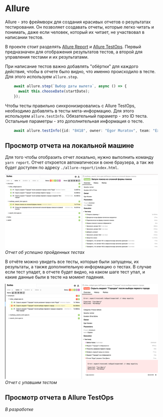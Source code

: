 # Allure

Allure - это фреймворк для создания красивых отчетов о результатах тестирования. Он позволяет создавать отчеты, которые
легко читать и понимать, даже если человек, который их читает, не участвовал в написании тестов.

В проекте стоит разделять [Allure Report](https://allurereport.org/) и [Allure TestOps](https://qameta.io/). Первый
предназначен для отображения результатов тестов, а второй для управления тестами и их результатами.

При написание тестов важно добавлять "обёртки" для каждого действия, чтобы в отчете было видно, что именно происходило в
тесте. Для этого используем `allure.step`.

```ts
    await allure.step(`Выбор даты вылета`, async () => { 
      await this.chooseDate(startDate);
    });
```

Чтобы тесты правильно синхронизировались с Allure TestOps, необходимо добавлять в тесты мета-информацию. Для этого
используем `allure.testInfo`. Обязательный параметр - это ID теста. Остальные параметры - это дополнительная информация
о тесте.

```ts
    await allure.testInfo({id: "8418", owner: "Egor Muratov", team: "Explore"});
```

## Просмотр отчета на локальной машине

Для того чтобы отобразить отчет локально, нужно выполнить команду `yarn report`. Отчет откроется автоматически в окне
браузера, а так же будет доступен по адресу `./allure-report/index.html`.

![img.png](images/allure_report.png)
_Отчет об успешно пройденных тестах_

В отчёте можно увидеть все тесты, которые были запущены, их результаты, а также дополнительную информацию о тестах. В
случае если тест упадет, в отчете будет видно, на каком шаге тест упал, и какие данные были в тесте на момент падения.

![img.png](images/allure_report_fail.png)
_Отчет c упавшим тестом_

## Просмотр отчета в Allure TestOps

_В разработке_
